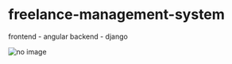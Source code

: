 # freelance-management-system
frontend - angular
backend -  django

<img src="/mphs/Desktop/Tharun/freelance-management-system-1/angular/angular-first/src/assets/Screenshot from 2022-11-08 14-01-31.png" alt="no image">

